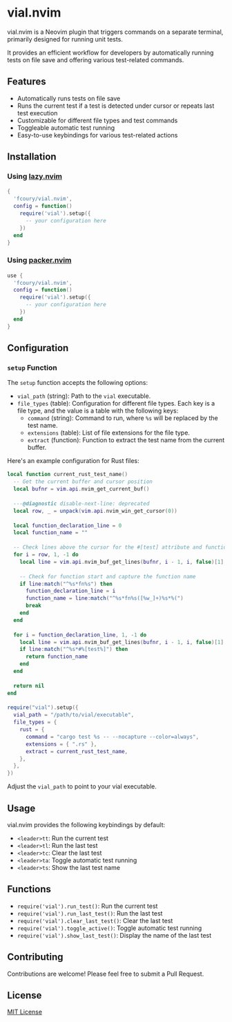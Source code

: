 # vial.nvim

<img src="assets/logo.png" alt="Vial Logo" width="0" height="120" align="right"/>

vial.nvim is a Neovim plugin that triggers commands on a separate terminal, primarily designed for running unit tests.

It provides an efficient workflow for developers by automatically running tests on file save and offering various test-related commands.

## Features

- Automatically runs tests on file save
- Runs the current test if a test is detected under cursor or repeats last test execution
- Customizable for different file types and test commands
- Toggleable automatic test running
- Easy-to-use keybindings for various test-related actions

## Installation

### Using [lazy.nvim](https://github.com/folke/lazy.nvim)

```lua
{
  'fcoury/vial.nvim',
  config = function()
    require('vial').setup({
      -- your configuration here
    })
  end
}
```

### Using [packer.nvim](https://github.com/wbthomason/packer.nvim)

```lua
use {
  'fcoury/vial.nvim',
  config = function()
    require('vial').setup({
      -- your configuration here
    })
  end
}
```

## Configuration

### `setup` Function

The `setup` function accepts the following options:

- `vial_path` (string): Path to the `vial` executable.
- `file_types` (table): Configuration for different file types. Each key is a file type, and the value is a table with the following keys:
  - `command` (string): Command to run, where `%s` will be replaced by the test name.
  - `extensions` (table): List of file extensions for the file type.
  - `extract` (function): Function to extract the test name from the current buffer.

Here's an example configuration for Rust files:

```lua
local function current_rust_test_name()
  -- Get the current buffer and cursor position
  local bufnr = vim.api.nvim_get_current_buf()

  ---@diagnostic disable-next-line: deprecated
  local row, _ = unpack(vim.api.nvim_win_get_cursor(0))

  local function_declaration_line = 0
  local function_name = ""

  -- Check lines above the cursor for the #[test] attribute and function definition
  for i = row, 1, -1 do
    local line = vim.api.nvim_buf_get_lines(bufnr, i - 1, i, false)[1]

    -- Check for function start and capture the function name
    if line:match("^%s*fn%s") then
      function_declaration_line = i
      function_name = line:match("^%s*fn%s([%w_]+)%s*%(")
      break
    end
  end

  for i = function_declaration_line, 1, -1 do
    local line = vim.api.nvim_buf_get_lines(bufnr, i - 1, i, false)[1]
    if line:match("^%s*#%[test%]") then
      return function_name
    end
  end

  return nil
end

require("vial").setup({
  vial_path = "/path/to/vial/executable",
  file_types = {
    rust = {
      command = "cargo test %s -- --nocapture --color=always",
      extensions = { ".rs" },
      extract = current_rust_test_name,
    },
  },
})
```

Adjust the `vial_path` to point to your vial executable.

## Usage

vial.nvim provides the following keybindings by default:

- `<leader>tt`: Run the current test
- `<leader>tl`: Run the last test
- `<leader>tc`: Clear the last test
- `<leader>ta`: Toggle automatic test running
- `<leader>ts`: Show the last test name

## Functions

- `require('vial').run_test()`: Run the current test
- `require('vial').run_last_test()`: Run the last test
- `require('vial').clear_last_test()`: Clear the last test
- `require('vial').toggle_active()`: Toggle automatic test running
- `require('vial').show_last_test()`: Display the name of the last test

## Contributing

Contributions are welcome! Please feel free to submit a Pull Request.

## License

[MIT License](LICENSE)
